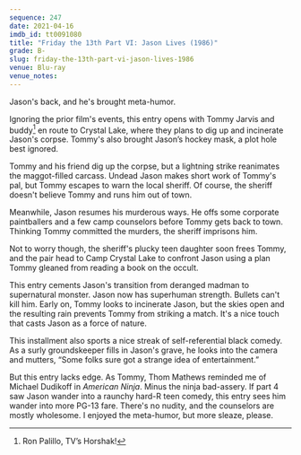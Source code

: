```yaml
---
sequence: 247
date: 2021-04-16
imdb_id: tt0091080
title: "Friday the 13th Part VI: Jason Lives (1986)"
grade: B-
slug: friday-the-13th-part-vi-jason-lives-1986
venue: Blu-ray
venue_notes:
---
```


Jason's back, and he's brought meta-humor.

<!-- end -->

Ignoring the <span data-imdb-id="tt0089173">prior film</span>'s events, this entry opens with Tommy Jarvis and buddy[^1] en route to Crystal Lake, where they plans to dig up and incinerate Jason's corpse. Tommy's also brought Jason’s hockey mask, a plot hole best ignored.

Tommy and his friend dig up the corpse, but a lightning strike reanimates the maggot-filled carcass. Undead Jason makes short work of Tommy's pal, but Tommy escapes to warn the local sheriff. Of course, the sheriff doesn't believe Tommy and runs him out of town.

Meanwhile, Jason resumes his murderous ways. He offs some corporate paintballers and a few camp counselors before Tommy gets back to town. Thinking Tommy committed the murders, the sheriff imprisons him.

Not to worry though, the sheriff's plucky teen daughter soon frees Tommy, and the pair head to Camp Crystal Lake to confront Jason using a plan Tommy gleaned from reading a book on the occult.

This entry cements Jason's transition from deranged madman to supernatural monster. Jason now has superhuman strength. Bullets can't kill him. Early on, Tommy looks to incinerate Jason, but the skies open and the resulting rain prevents Tommy from striking a match. It's a nice touch that casts Jason as a force of nature.

This installment also sports a nice streak of self-referential black comedy. As a surly groundskeeper fills in Jason's grave, he looks into the camera and mutters, “Some folks sure got a strange idea of entertainment.”

But this entry lacks edge. As Tommy, Thom Mathews reminded me of Michael Dudikoff in <span data-imdb-id="tt0088708">_American Ninja_</span>. Minus the ninja bad-assery. If <span data-imdb-id="tt0087298">part 4</span> saw Jason wander into a raunchy hard-R teen comedy, this entry sees him wander into more PG-13 fare. There's no nudity, and the counselors are mostly wholesome. I enjoyed the meta-humor, but more sleaze, please.

[^1]: Ron Palillo, TV’s Horshak!
